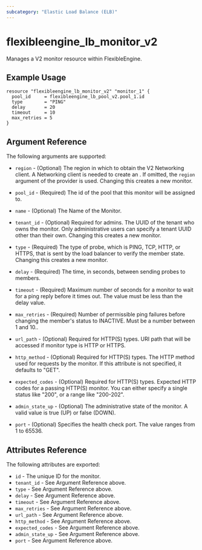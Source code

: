 ```yaml
---
subcategory: "Elastic Load Balance (ELB)"
---
```


# flexibleengine\_lb\_monitor\_v2

Manages a V2 monitor resource within FlexibleEngine.

## Example Usage

```hcl
resource "flexibleengine_lb_monitor_v2" "monitor_1" {
  pool_id     = flexibleengine_lb_pool_v2.pool_1.id
  type        = "PING"
  delay       = 20
  timeout     = 10
  max_retries = 5
}
```

## Argument Reference

The following arguments are supported:

* `region` - (Optional) The region in which to obtain the V2 Networking client.
    A Networking client is needed to create an . If omitted, the
    `region` argument of the provider is used. Changing this creates a new
    monitor.
    
* `pool_id` - (Required) The id of the pool that this monitor will be assigned to.

* `name` - (Optional) The Name of the Monitor.

* `tenant_id` - (Optional) Required for admins. The UUID of the tenant who owns
    the monitor.  Only administrative users can specify a tenant UUID
    other than their own. Changing this creates a new monitor.

* `type` - (Required) The type of probe, which is PING, TCP, HTTP, or HTTPS,
    that is sent by the load balancer to verify the member state. Changing this
    creates a new monitor.

* `delay` - (Required) The time, in seconds, between sending probes to members.

* `timeout` - (Required) Maximum number of seconds for a monitor to wait for a
    ping reply before it times out. The value must be less than the delay
    value.

* `max_retries` - (Required) Number of permissible ping failures before
    changing the member's status to INACTIVE. Must be a number between 1
    and 10..

* `url_path` - (Optional) Required for HTTP(S) types. URI path that will be
    accessed if monitor type is HTTP or HTTPS.

*  `http_method` - (Optional) Required for HTTP(S) types. The HTTP method used
    for requests by the monitor. If this attribute is not specified, it
    defaults to "GET".

* `expected_codes` - (Optional) Required for HTTP(S) types. Expected HTTP codes
    for a passing HTTP(S) monitor. You can either specify a single status like
    "200", or a range like "200-202".

* `admin_state_up` - (Optional) The administrative state of the monitor.
    A valid value is true (UP) or false (DOWN).

* `port` - (Optional) Specifies the health check port. The value ranges from 1 to 65536.


## Attributes Reference

The following attributes are exported:

* `id` - The unique ID for the monitor.
* `tenant_id` - See Argument Reference above.
* `type` - See Argument Reference above.
* `delay` - See Argument Reference above.
* `timeout` - See Argument Reference above.
* `max_retries` - See Argument Reference above.
* `url_path` - See Argument Reference above.
* `http_method` - See Argument Reference above.
* `expected_codes` - See Argument Reference above.
* `admin_state_up` - See Argument Reference above.
* `port` - See Argument Reference above.
